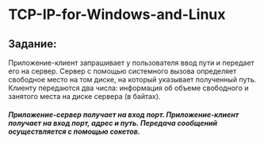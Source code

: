 # TCP-IP-for-Windows-and-Linux
## Задание:
Приложение-клиент запрашивает у пользователя ввод пути и передает его на сервер. Сервер с помощью системного вызова определяет свободное место на том диске, на который указывает полученный путь. Клиенту передаются два числа: информация об объеме свободного и занятого места на диске сервера (в байтах).
##### Приложение-сервер получает на вход порт. Приложение-клиент получает на вход порт, адрес и путь. Передача сообщений осуществляется с помощью сокетов.
